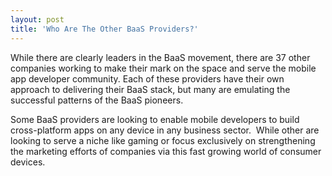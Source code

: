 ```yaml
---
layout: post
title: 'Who Are The Other BaaS Providers?'
---
```

<p>While there are clearly leaders in the BaaS movement, there are 37 other companies working to make their mark on the space and serve the mobile app developer community. Each of these providers have their own approach to delivering their BaaS stack, but many are emulating the successful patterns of the BaaS pioneers.</p>
<p>Some BaaS providers are looking to enable mobile developers to build cross-platform apps on any device in any business sector. &nbsp;While other are looking to serve a niche like gaming or focus exclusively on strengthening the marketing efforts of companies via this fast growing world of consumer devices. &nbsp;</p>